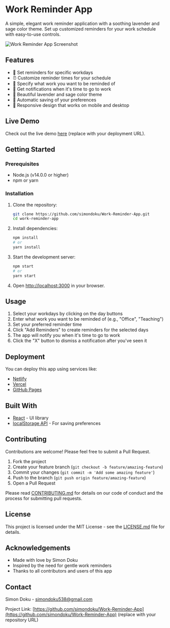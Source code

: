 # Work Reminder App

A simple, elegant work reminder application with a soothing lavender and sage color theme. Set up customized reminders for your work schedule with easy-to-use controls.

![Work Reminder App Screenshot](screenshot.png)

## Features

- 📅 Set reminders for specific workdays
- ⏰ Customize reminder times for your schedule
- 💼 Specify what work you want to be reminded of
- 🔔 Get notifications when it's time to go to work
- 🎨 Beautiful lavender and sage color theme
- 💾 Automatic saving of your preferences
- 📱 Responsive design that works on mobile and desktop

## Live Demo

Check out the live demo [here](#) (replace with your deployment URL).

## Getting Started

### Prerequisites

- Node.js (v14.0.0 or higher)
- npm or yarn

### Installation

1. Clone the repository:
   ```bash
   git clone https://github.com/simondoku/Work-Reminder-App.git
   cd work-reminder-app
   ```

2. Install dependencies:
   ```bash
   npm install
   # or
   yarn install
   ```

3. Start the development server:
   ```bash
   npm start
   # or
   yarn start
   ```

4. Open [http://localhost:3000](http://localhost:3000) in your browser.

## Usage

1. Select your workdays by clicking on the day buttons
2. Enter what work you want to be reminded of (e.g., "Office", "Teaching")
3. Set your preferred reminder time
4. Click "Add Reminders" to create reminders for the selected days
5. The app will notify you when it's time to go to work
6. Click the "X" button to dismiss a notification after you've seen it

## Deployment

You can deploy this app using services like:

- [Netlify](https://www.netlify.com/)
- [Vercel](https://vercel.com/)
- [GitHub Pages](https://pages.github.com/)

## Built With

- [React](https://reactjs.org/) - UI library
- [localStorage API](https://developer.mozilla.org/en-US/docs/Web/API/Window/localStorage) - For saving preferences

## Contributing

Contributions are welcome! Please feel free to submit a Pull Request.

1. Fork the project
2. Create your feature branch (`git checkout -b feature/amazing-feature`)
3. Commit your changes (`git commit -m 'Add some amazing feature'`)
4. Push to the branch (`git push origin feature/amazing-feature`)
5. Open a Pull Request

Please read [CONTRIBUTING.md](CONTRIBUTING.md) for details on our code of conduct and the process for submitting pull requests.

## License

This project is licensed under the MIT License - see the [LICENSE.md](LICENSE.md) file for details.

## Acknowledgements

- Made with love by Simon Doku
- Inspired by the need for gentle work reminders
- Thanks to all contributors and users of this app

## Contact

Simon Doku - [simondoku538@gmail.com](mailto:simondoku9@gmail.com)

Project Link: [https://github.com/simondoku/Work-Reminder-App](https://github.com/simondoku/Work-Reminder-App) (replace with your repository URL)
